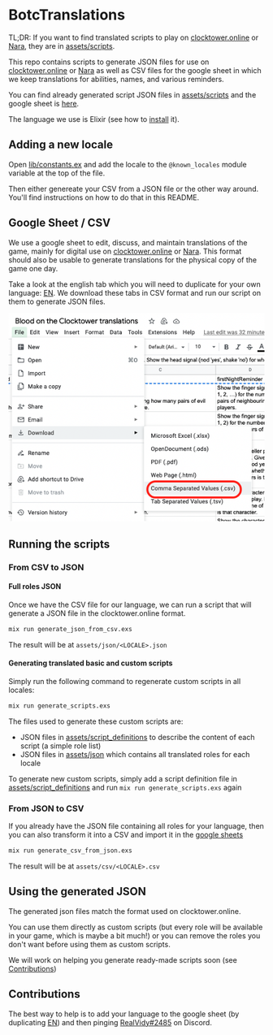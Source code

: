 # BotcTranslations

TL;DR: If you want to find translated scripts to play on [clocktower.online](https://clocktower.online/) or [Nara](https://nara.fly.dev/), they are in [assets/scripts](assets/scripts).

This repo contains scripts to generate JSON files for use on [clocktower.online](https://clocktower.online/) or [Nara](https://nara.fly.dev/) as well as CSV files for the google sheet in which we keep translations for abilities, names, and various reminders.

You can find already generated script JSON files in [assets/scripts](assets/scripts) and the google sheet is [here](https://docs.google.com/spreadsheets/d/183HMp4ZgslxA4NtFVTXhY3xAbg7FIXZdmVnh9-4A_14/edit#gid=923580658).

The language we use is Elixir (see how to [install](https://elixir-lang.org/install.html#macos) it).

## Adding a new locale

Open [lib/constants.ex](lib/constants.ex) and add the locale to the `@known_locales` module variable at the top of the file.

Then either genereate your CSV from a JSON file or the other way around. You'll find instructions on how to do that in this README.

## Google Sheet / CSV

We use a google sheet to edit, discuss, and maintain translations of the game, mainly for digital use on [clocktower.online](https://clocktower.online/) or [Nara](https://nara.fly.dev/). This format should also be usable to generate translations for the physical copy of the game one day.

Take a look at the english tab which you will need to duplicate for your own language: [EN](https://docs.google.com/spreadsheets/d/183HMp4ZgslxA4NtFVTXhY3xAbg7FIXZdmVnh9-4A_14/edit#gid=1546765235). We download these tabs in CSV format and run our script on them to generate JSON files.

![](assets/images/download_tab_csv.png)

## Running the scripts

### From CSV to JSON

#### Full roles JSON

Once we have the CSV file for our language, we can run a script that will generate a JSON file in the clocktower.online format.

```bash
mix run generate_json_from_csv.exs
```

The result will be at `assets/json/<LOCALE>.json`

#### Generating translated basic and custom scripts

Simply run the following command to regenerate custom scripts in all locales:

```bash
mix run generate_scripts.exs
```

The files used to generate these custom scripts are:
- JSON files in [assets/script_definitions](assets/script_definitions) to describe the content of each script (a simple role list)
- JSON files in [assets/json](assets/json) which contains all translated roles for each locale

To generate new custom scripts, simply add a script definition file in [assets/script_definitions](assets/script_definitions) and run `mix run generate_scripts.exs` again

### From JSON to CSV

If you already have the JSON file containing all roles for your language, then you can also transform it into a CSV and import it in the [google sheets](https://docs.google.com/spreadsheets/d/183HMp4ZgslxA4NtFVTXhY3xAbg7FIXZdmVnh9-4A_14/edit#gid=923580658)

```bash
mix run generate_csv_from_json.exs
```

The result will be at `assets/csv/<LOCALE>.csv`

## Using the generated JSON

The generated json files match the format used on clocktower.online. 

You can use them directly as custom scripts (but every role will be available in your game, which is maybe a bit much!) or you can remove the roles you don't want before using them as custom scripts.

We will work on helping you generate ready-made scripts soon (see [Contributions](#contributions))

## Contributions

The best way to help is to add your language to the google sheet (by duplicating [EN](https://docs.google.com/spreadsheets/d/183HMp4ZgslxA4NtFVTXhY3xAbg7FIXZdmVnh9-4A_14/edit#gid=1546765235)) and then pinging [RealVidy#2485](https://discordapp.com/users/668940363196792849) on Discord.
